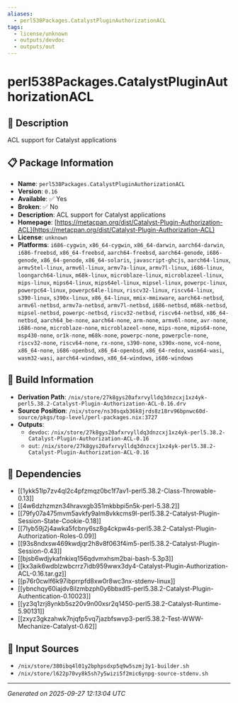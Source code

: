 ```yaml
---
aliases:
  - perl538Packages.CatalystPluginAuthorizationACL
tags:
  - license/unknown
  - outputs/devdoc
  - outputs/out
---
```


# perl538Packages.CatalystPluginAuthorizationACL

## 📝 Description

ACL support for Catalyst applications

## 📋 Package Information

- **Name**: `perl538Packages.CatalystPluginAuthorizationACL`
- **Version**: `0.16`
- **Available**: ✅ Yes
- **Broken**: ✅ No
- **Description**: ACL support for Catalyst applications
- **Homepage**: [https://metacpan.org/dist/Catalyst-Plugin-Authorization-ACL](https://metacpan.org/dist/Catalyst-Plugin-Authorization-ACL)
- **License**: `unknown`
- **Platforms**: `i686-cygwin`, `x86_64-cygwin`, `x86_64-darwin`, `aarch64-darwin`, `i686-freebsd`, `x86_64-freebsd`, `aarch64-freebsd`, `aarch64-genode`, `i686-genode`, `x86_64-genode`, `x86_64-solaris`, `javascript-ghcjs`, `aarch64-linux`, `armv5tel-linux`, `armv6l-linux`, `armv7a-linux`, `armv7l-linux`, `i686-linux`, `loongarch64-linux`, `m68k-linux`, `microblaze-linux`, `microblazeel-linux`, `mips-linux`, `mips64-linux`, `mips64el-linux`, `mipsel-linux`, `powerpc-linux`, `powerpc64-linux`, `powerpc64le-linux`, `riscv32-linux`, `riscv64-linux`, `s390-linux`, `s390x-linux`, `x86_64-linux`, `mmix-mmixware`, `aarch64-netbsd`, `armv6l-netbsd`, `armv7a-netbsd`, `armv7l-netbsd`, `i686-netbsd`, `m68k-netbsd`, `mipsel-netbsd`, `powerpc-netbsd`, `riscv32-netbsd`, `riscv64-netbsd`, `x86_64-netbsd`, `aarch64_be-none`, `aarch64-none`, `arm-none`, `armv6l-none`, `avr-none`, `i686-none`, `microblaze-none`, `microblazeel-none`, `mips-none`, `mips64-none`, `msp430-none`, `or1k-none`, `m68k-none`, `powerpc-none`, `powerpcle-none`, `riscv32-none`, `riscv64-none`, `rx-none`, `s390-none`, `s390x-none`, `vc4-none`, `x86_64-none`, `i686-openbsd`, `x86_64-openbsd`, `x86_64-redox`, `wasm64-wasi`, `wasm32-wasi`, `aarch64-windows`, `x86_64-windows`, `i686-windows`

## 🔧 Build Information

- **Derivation Path**: `/nix/store/27k8gys20afxrvylldq3dnzcxj1xz4yk-perl5.38.2-Catalyst-Plugin-Authorization-ACL-0.16.drv`
- **Source Position**: `/nix/store/ns30sqxb36k8jrds8z18rv96bpnwc60d-source/pkgs/top-level/perl-packages.nix:3727`
- **Outputs**:
  - `devdoc`:  `/nix/store/27k8gys20afxrvylldq3dnzcxj1xz4yk-perl5.38.2-Catalyst-Plugin-Authorization-ACL-0.16`
  - `out`:  `/nix/store/27k8gys20afxrvylldq3dnzcxj1xz4yk-perl5.38.2-Catalyst-Plugin-Authorization-ACL-0.16`

## 🔗 Dependencies

- [[1ykk51lp7zv4ql2c4pfzmqz0bc1f7av1-perl5.38.2-Class-Throwable-0.13]]
- [[4w6dzhzmzn34hravxgb351mkbbpi5n5k-perl-5.38.2]]
- [[79fy07a475mvm5avkfy9alm8vkkcms9l-perl5.38.2-Catalyst-Plugin-Session-State-Cookie-0.18]]
- [[7lyb59j2j4awka5fcbny6sz8g4ckpw4s-perl5.38.2-Catalyst-Plugin-Authorization-Roles-0.09]]
- [[93s8ndxsw469kwdjqr2h8v8f063f4im5-perl5.38.2-Catalyst-Plugin-Session-0.43]]
- [[bjsb6wdjykafnkixq156qdvmxhsm2bai-bash-5.3p3]]
- [[kx3aik6wdblzwbcrrz7idb959wwx3dy4-Catalyst-Plugin-Authorization-ACL-0.16.tar.gz]]
- [[p76r0cwlf6k97ibprrpfd8xw0r8wc3nx-stdenv-linux]]
- [[ybnchqy60iajdv8ilzmbzph0y6bbxdl5-perl5.38.2-Catalyst-Plugin-Authentication-0.10023]]
- [[yz3q1zrj8ynkb5sz20v9n00xsr2q1450-perl5.38.2-Catalyst-Runtime-5.90131]]
- [[zxyz3gkzahwk7njqfp5vq7jazbfswvp3-perl5.38.2-Test-WWW-Mechanize-Catalyst-0.62]]

## 📁 Input Sources

- `/nix/store/380ibq4l01y2bphpsdxp5q9w5szmj3y1-builder.sh`
- `/nix/store/l622p70vy8k5sh7y5wizi5f2mic6ynpg-source-stdenv.sh`

---
*Generated on 2025-09-27 12:13:04 UTC*
